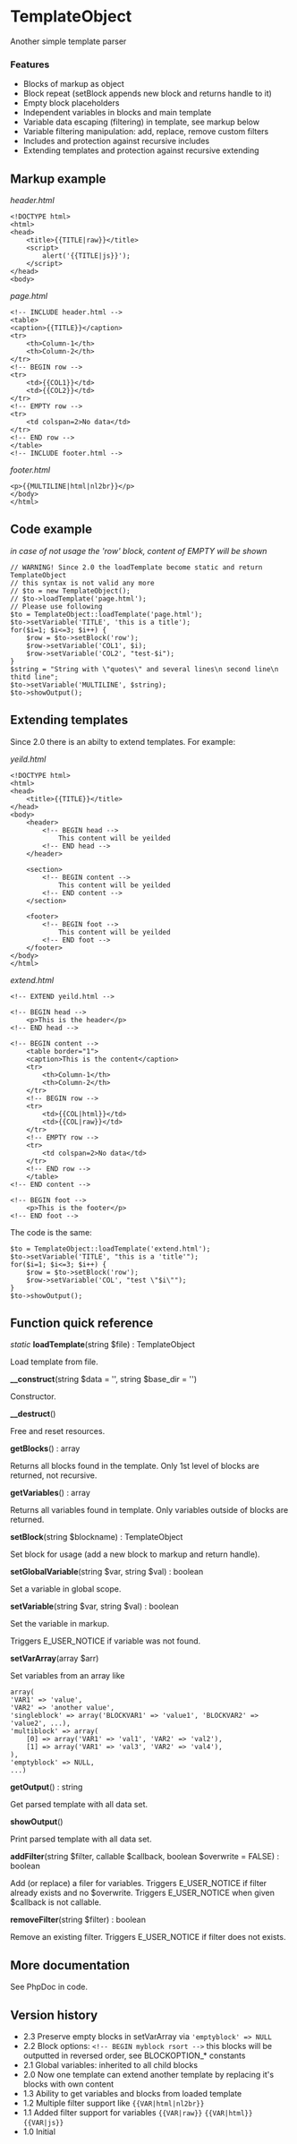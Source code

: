 # TemplateObject
Another simple template parser

### Features

* Blocks of markup as object
* Block repeat (setBlock appends new block and returns handle to it)
* Empty block placeholders
* Independent variables in blocks and main template
* Variable data escaping (filtering) in template, see markup below
* Variable filtering manipulation: add, replace, remove custom filters
* Includes and protection against recursive includes
* Extending templates and protection against recursive extending

## Markup example
*header.html*

```
<!DOCTYPE html>
<html>
<head>
	<title>{{TITLE|raw}}</title>
	<script>
		alert('{{TITLE|js}}');
	</script>
</head>
<body>
```

*page.html*

```
<!-- INCLUDE header.html -->
<table>
<caption>{{TITLE}}</caption>
<tr>
	<th>Column-1</th>
	<th>Column-2</th>
</tr>
<!-- BEGIN row -->
<tr>
	<td>{{COL1}}</td>
	<td>{{COL2}}</td>
</tr>
<!-- EMPTY row -->
<tr>
	<td colspan=2>No data</td>
</tr>
<!-- END row -->
</table>
<!-- INCLUDE footer.html -->
```

*footer.html*

```
<p>{{MULTILINE|html|nl2br}}</p>
</body>
</html>
```

## Code example 
*in case of not usage the 'row' block, content of EMPTY will be shown*

```
// WARNING! Since 2.0 the loadTemplate become static and return TemplateObject
// this syntax is not valid any more
// $to = new TemplateObject();
// $to->loadTemplate('page.html');
// Please use following
$to = TemplateObject::loadTemplate('page.html');
$to->setVariable('TITLE', 'this is a title');
for($i=1; $i<=3; $i++) {
	$row = $to->setBlock('row');
	$row->setVariable('COL1', $i);
	$row->setVariable('COL2', "test-$i");
}
$string = "String with \"quotes\" and several lines\n second line\n thitd line";
$to->setVariable('MULTILINE', $string);
$to->showOutput();
```

## Extending templates
Since 2.0 there is an abilty to extend templates. For example:

*yeild.html*

```
<!DOCTYPE html>
<html>
<head>
	<title>{{TITLE}}</title>	
</head>
<body>
	<header>
		<!-- BEGIN head -->
			This content will be yeilded
		<!-- END head -->
	</header>
	
	<section>
		<!-- BEGIN content -->
			This content will be yeilded
		<!-- END content -->
	</section>
	
	<footer>
		<!-- BEGIN foot -->
			This content will be yeilded
		<!-- END foot -->
	</footer>
</body>
</html>
```

*extend.html*

```
<!-- EXTEND yeild.html -->

<!-- BEGIN head -->
	<p>This is the header</p>
<!-- END head -->

<!-- BEGIN content -->
	<table border="1">
	<caption>This is the content</caption>
	<tr>
		<th>Column-1</th>
		<th>Column-2</th>
	</tr>
	<!-- BEGIN row -->
	<tr>
		<td>{{COL|html}}</td>
		<td>{{COL|raw}}</td>
	</tr>
	<!-- EMPTY row -->
	<tr>
		<td colspan=2>No data</td>
	</tr>
	<!-- END row -->
	</table>
<!-- END content -->

<!-- BEGIN foot -->
	<p>This is the footer</p>
<!-- END foot -->
```

The code is the same:

```
$to = TemplateObject::loadTemplate('extend.html');
$to->setVariable('TITLE', "this is a 'title'");
for($i=1; $i<=3; $i++) {
    $row = $to->setBlock('row');    
    $row->setVariable('COL', "test \"$i\"");
}
$to->showOutput();
```

## Function quick reference

*static* **loadTemplate**(string  $file) : TemplateObject

Load template from file.


**__construct**(string  $data = '', string  $base_dir = '')

Constructor.


**__destruct**()

Free and reset resources.


**getBlocks**() : array

Returns all blocks found in the template.
Only 1st level of blocks are returned, not recursive.


**getVariables**() : array

Returns all variables found in template.
Only variables outside of blocks are returned.


**setBlock**(string  $blockname) : TemplateObject

Set block for usage (add a new block to markup and return handle).


**setGlobalVariable**(string  $var, string  $val) : boolean

Set a variable in global scope.


**setVariable**(string  $var, string  $val) : boolean

Set the variable in markup.

Triggers E_USER_NOTICE if variable was not found.


**setVarArray**(array  $arr)

Set variables from an array like

```
array(
'VAR1' => 'value',
'VAR2' => 'another value',
'singleblock' => array('BLOCKVAR1' => 'value1', 'BLOCKVAR2' => 'value2', ...),
'multiblock' => array(
    [0] => array('VAR1' => 'val1', 'VAR2' => 'val2'),
    [1] => array('VAR1' => 'val3', 'VAR2' => 'val4'),
),
'emptyblock' => NULL,
...)
```

**getOutput**() : string

Get parsed template with all data set.


**showOutput**()

Print parsed template with all data set.


**addFilter**(string  $filter, callable  $callback, boolean  $overwrite = FALSE) : boolean

Add (or replace) a filer for variables.
Triggers E_USER_NOTICE if filter already exists and no $overwrite. Triggers E_USER_NOTICE when given $callback is not callable.


**removeFilter**(string  $filter) : boolean

Remove an existing filter.
Triggers E_USER_NOTICE if filter does not exists.

## More documentation
See PhpDoc in code.

## Version history

 * 2.3 Preserve empty blocks in setVarArray via `'emptyblock' => NULL`
 * 2.2 Block options: `<!-- BEGIN myblock rsort -->` this blocks will be outputted in reversed order, see BLOCKOPTION_* constants
 * 2.1 Global variables: inherited to all child blocks
 * 2.0 Now one template can extend another template by replacing it's blocks with own content
 * 1.3 Ability to get variables and blocks from loaded template
 * 1.2 Multiple filter support like `{{VAR|html|nl2br}}`
 * 1.1 Added filter support for variables `{{VAR|raw}}` `{{VAR|html}}` `{{VAR|js}}`
 * 1.0 Initial